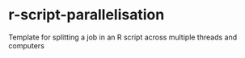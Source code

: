 r-script-parallelisation
========================

Template for splitting a job in an R script across multiple threads and computers